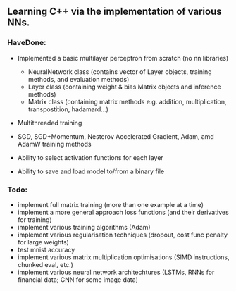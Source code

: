 ## Learning C++ via the implementation of various NNs.

### HaveDone:
- Implemented a basic multilayer perceptron from scratch (no nn libraries)
    - NeuralNetwork class (contains vector of Layer objects, training methods, and evaluation methods)
    - Layer class (containing weight & bias Matrix objects and inference methods)
    - Matrix class (containing matrix methods e.g. addition, multiplication, transpostition, hadamard...)

- Multithreaded training
- SGD, SGD+Momentum, Nesterov Accelerated Gradient, Adam, amd AdamW training methods 
- Ability to select activation functions for each layer
- Ability to save and load model to/from a binary file


### Todo:
- implement full matrix training (more than one example at a time)
- implement a more general approach loss functions (and their derivatives for training)
- implement various training algorithms (Adam)
- implement various regularisation techniques (dropout, cost func penalty for large weights)
- test mnist accuracy
- implement various matrix multiplication optimisations (SIMD instructions, chunked eval, etc.)
- implement various neural network architechtures (LSTMs, RNNs for financial data; CNN for some image data)
